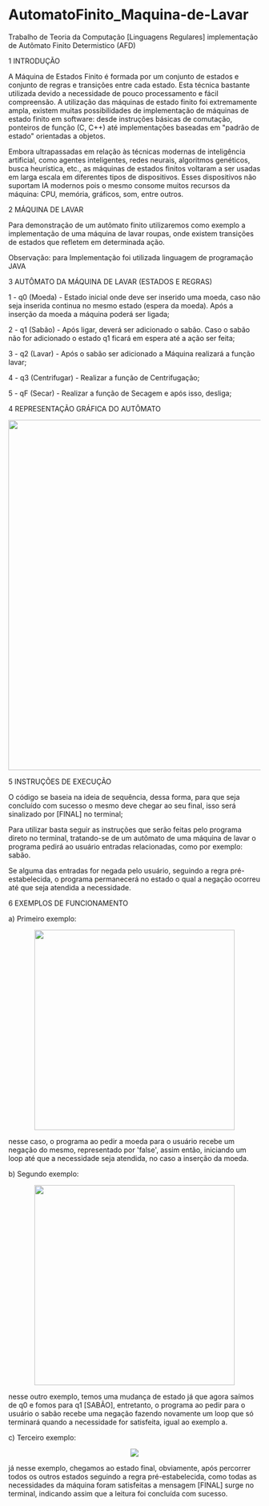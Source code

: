 # AutomatoFinito_Maquina-de-Lavar
Trabalho de Teoria da Computação [Linguagens Regulares] implementação de Autômato Finito Determistico (AFD)


1  INTRODUÇÃO

A Máquina de Estados Finito é formada por um conjunto de estados e conjunto de regras e transições entre cada estado. Esta técnica bastante utilizada  devido a necessidade de pouco processamento e fácil compreensão. A utilização das máquinas de estado finito foi extremamente ampla, existem muitas possibilidades de implementação de máquinas de estado finito em software: desde instruções básicas de comutação, ponteiros de função (C, C++) até implementações baseadas em "padrão de estado" orientadas a objetos.
      
Embora ultrapassadas em relação às técnicas modernas de inteligência artificial, como agentes inteligentes, redes neurais, algoritmos genéticos, busca heurística, etc., as máquinas de estados finitos voltaram a ser usadas em larga escala em diferentes tipos de dispositivos. Esses dispositivos não suportam IA modernos pois o mesmo consome muitos recursos da máquina: CPU, memória, gráficos, som, entre outros. 

2  MÁQUINA DE LAVAR 

Para demonstração de um autômato finito utilizaremos como exemplo a implementação de uma máquina de lavar roupas, onde existem transições de estados que refletem em determinada ação.  

Observação: para Implementação foi utilizada linguagem de programação JAVA

3 AUTÔMATO DA MÁQUINA DE LAVAR (ESTADOS E REGRAS)

1 - q0 (Moeda) - Estado inicial onde deve ser inserido uma moeda, caso não seja inserida  continua no mesmo estado (espera da moeda). Após a inserção da moeda a máquina  poderá ser ligada; 

2 - q1 (Sabão) - Após ligar, deverá ser adicionado o sabão. Caso o sabão não for adicionado o estado q1 ficará em espera até a ação ser feita;

3 - q2 (Lavar) - Após o sabão ser adicionado a Máquina realizará a função lavar;

4 - q3 (Centrifugar) - Realizar a função de Centrifugação; 

5 - qF  (Secar) - Realizar a função de Secagem e após isso, desliga;

4 REPRESENTAÇÃO GRÁFICA DO AUTÔMATO

<div align="center">
<img src="https://user-images.githubusercontent.com/107162134/184997730-6cf997aa-57d7-4704-b95a-26fcdb23734c.jpg" width="700px" />
</div>

5 INSTRUÇÕES DE EXECUÇÃO 

O código se baseia na ideia de sequência, dessa forma, para que seja concluído com sucesso o mesmo deve chegar ao seu final, isso será sinalizado por [FINAL] no terminal;

Para utilizar basta seguir as instruções que serão feitas pelo programa direto no terminal, tratando-se de um autômato de uma máquina de lavar o programa pedirá ao usuário entradas relacionadas, como por exemplo: sabão.

Se alguma das entradas for negada pelo usuário, seguindo a regra pré-estabelecida, o programa permanecerá no estado o qual a negação ocorreu até que seja atendida a necessidade.

6 EXEMPLOS DE FUNCIONAMENTO 

a) Primeiro exemplo: 

<div align="center">
<img src="https://user-images.githubusercontent.com/107162134/185001498-41766e0d-44c6-408a-96f3-8f30acf19489.png" width="400px" />
</div>

nesse caso, o programa ao pedir a moeda para o usuário recebe um negação do mesmo, representado por 'false', assim então, iniciando um loop até que a necessidade seja atendida, no caso a inserção da moeda.

b) Segundo exemplo:

<div align="center">
<img src="https://user-images.githubusercontent.com/107162134/185002110-54107b27-1c26-4bb0-b640-7075f1d8eb3c.png" width="400px" />
</div>

nesse outro exemplo, temos uma mudança de estado já que agora saímos de q0 e fomos para q1 [SABÃO], entretanto, o programa ao pedir para o usuário o sabão recebe uma negação fazendo novamente um loop que só terminará quando a necessidade for satisfeita, igual ao exemplo a.  

c) Terceiro exemplo: 

<div align="center">
<img src="https://user-images.githubusercontent.com/107162134/185002724-d73b6e87-3c7f-4434-bd2d-38fd9e0847b8.png"300px" />
</div>

já nesse exemplo, chegamos ao estado final, obviamente, após percorrer todos os outros estados seguindo a regra pré-estabelecida, como todas as necessidades da máquina foram satisfeitas a mensagem [FINAL] surge no terminal, indicando assim que a leitura foi concluída com sucesso.
